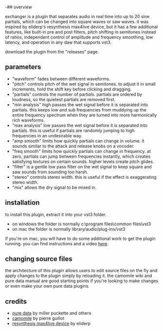 -## overview

exchanger is a plugin that separates audio in real time into up to 20 sine partials, which can be changed into square waves or saw waves. it was inspired by eliderp's resynthesis max4live device, but it has a few additional features, like built-in pre and post filters, pitch shifting in semitones instead of ratios, independent control of amplitude and frequency smoothing, low latency, and operation in any daw that supports vst3.

download the plugin from the "releases" page.

## parameters

- "waveform" fades between different waveforms.
- "pitch" controls pitch of the wet signal in semitones. to adjust it in small increments, hold the shift key before clicking and dragging.
- "partials" controls the number of partials. partials are ordered by loudness, so the quietest partials are removed first.
- "min analysis" high passes the wet signal before it is separated into partials. this keeps low and sub frequencies from muddying up the entire frequency spectrum when they are turned into more harmonically rich waveforms.
- "max analysis" low passes the wet signal before it is separated into partials. this is useful if partials are randomly jumping to high frequencies in an undesirable way.
- "amp smooth" limits how quickly partials can change in volume. it sounds similar to the attack and release knobs on a vocoder.
- "freq smooth" limits how quickly partials can change in frequency. at zero, partials can jump between frequencies instantly, which creates satisfying textures on certain sounds. higher levels create pitch glides. 
- "filter" is a gentle low pass filter on the wet signal to keep square and saw sounds from sounding too harsh. 
- "stereo" controls stereo width. this is useful if the effect is exaggerating stereo width.
- "mix" allows the dry signal to be mixed in.

## installation

to install this plugin, extract it into your vst3 folder.
- on windows the folder is normally c:\program files\common files\vst3
- on mac the folder is normally library/audio/plug-ins/vst3

if you're on mac, you will have to do some additional work to get the plugin running. you can find instructions and a video [here](https://github.com/pierreguillot/Camomile/wiki/How-to-generate-plugins#manual-all-operating-system).

## changing source files

the architecture of this plugin allows users to edit source files on the fly and apply changes to the plugin simply by reloading it. the camomile wiki and pure data manual are good starting points if you're looking to make changes or even make your own pure data plugins. 

## credits

- [pure data](https://puredata.info/) by miller puckette and others
- [camomile](https://github.com/pierreguillot/Camomile) by pierre guillot
- [resynthesis max4live device](https://www.youtube.com/watch?v=b0lA_FAUnlo) by eliderp

